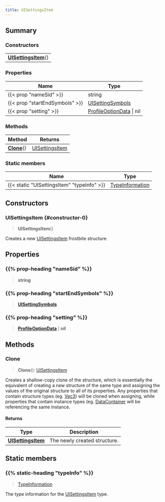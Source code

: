 ```yaml
---
title: UISettingsItem
---
```



## Summary
### Constructors
| |
| ----------- |
| **[UISettingsItem](#constructor-0)**() |

### Properties
| Name | Type |
| ---- | ---- |
| {{< prop "nameSid" >}} | string |
| {{< prop "startEndSymbols" >}} | [UISettingSymbols](/vext/ref/fb/uisettingsymbols) |
| {{< prop "setting" >}} | [ProfileOptionData](/vext/ref/fb/profileoptiondata) \| nil |

### Methods
| Method | Returns |
| ------ | ---- |
| **[Clone](#clone)**() | [UISettingsItem](/vext/ref/fb/uisettingsitem) |

### Static members
| Name | Type |
| ---- | ---- |
| {{< static "UISettingsItem" "typeInfo" >}} | [TypeInformation](/vext/ref/shared/class/typeinformation) |

## Constructors
### UISettingsItem {#constructor-0}
> **UISettingsItem**()

Creates a new [UISettingsItem](/vext/ref/fb/uisettingsitem) frostbite structure.

## Properties
### {{% prop-heading "nameSid" %}}
> **string**

### {{% prop-heading "startEndSymbols" %}}
> **[UISettingSymbols](/vext/ref/fb/uisettingsymbols)**

### {{% prop-heading "setting" %}}
> **[ProfileOptionData](/vext/ref/fb/profileoptiondata)** | **nil**

## Methods
### Clone
> **Clone**(): [UISettingsItem](/vext/ref/fb/uisettingsitem)

Creates a shallow-copy clone of the structure, which is essentially the equivalent of creating a new structure of the same type and assigning the values of the original structure to all of its properties. Any properties that contain structure types (eg. [Vec3](/vext/ref/shared/class/vec3)) will be cloned when assigning, while properties that contain instance types (eg. [DataContainer](/vext/ref/shared/class/datacontainer) will be referencing the same instance.

#### Returns
| Type | Description |
| ---- | ----------- |
| **[UISettingsItem](/vext/ref/fb/uisettingsitem)** | The newly created structure. |

## Static members
### {{% static-heading "typeInfo" %}}
> [TypeInformation](/vext/ref/shared/class/typeinformation)

The type information for the [UISettingsItem](/vext/ref/fb/uisettingsitem) type.

